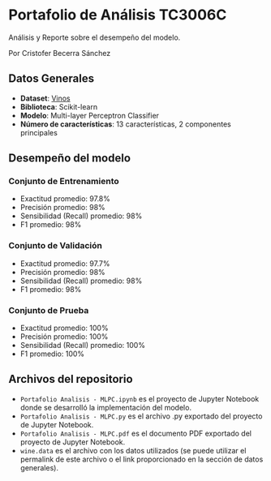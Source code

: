 # Portafolio de Análisis TC3006C

Análisis y Reporte sobre el desempeño del modelo.

Por Cristofer Becerra Sánchez

## Datos Generales

- **Dataset**: [Vinos](https://raw.githubusercontent.com/crisb-7/WineClassification-MLP-PCA/main/wine.data)
- **Biblioteca**: Scikit-learn
- **Modelo**: Multi-layer Perceptron Classifier
- **Número de características**: 13 características, 2 componentes principales

## Desempeño del modelo

### Conjunto de Entrenamiento

- Exactitud promedio: 97.8%
- Precisión promedio: 98%
- Sensibilidad (Recall) promedio: 98%
- F1 promedio: 98%

### Conjunto de Validación

- Exactitud promedio: 97.7%
- Precisión promedio: 98%
- Sensibilidad (Recall) promedio: 98%
- F1 promedio: 98%

### Conjunto de Prueba
- Exactitud promedio: 100%
- Precisión promedio: 100%
- Sensibilidad (Recall) promedio: 100%
- F1 promedio: 100%

## Archivos del repositorio

- `Portafolio Analisis - MLPC.ipynb` es el proyecto de Jupyter Notebook donde se desarrolló la implementación del modelo.
- `Portafolio Analisis - MLPC.py` es el archivo .py exportado del proyecto de Jupyter Notebook.
- `Portafolio Analisis - MLPC.pdf` es el documento PDF exportado del proyecto de Jupyter Notebook.
- `wine.data` es el archivo con los datos utilizados (se puede utilizar el permalink de este archivo o el link proporcionado en la sección de datos generales).
